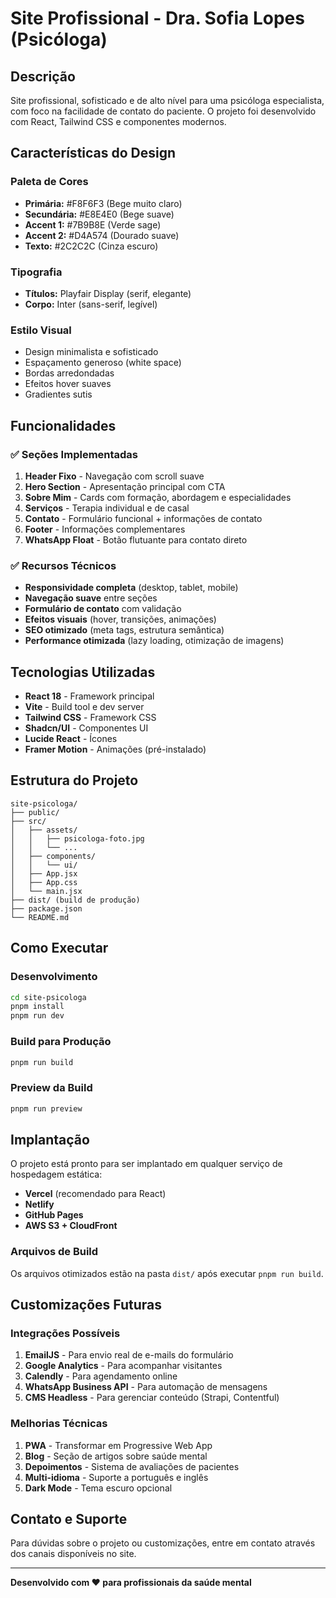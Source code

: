 # Site Profissional - Dra. Sofia Lopes (Psicóloga)

## Descrição
Site profissional, sofisticado e de alto nível para uma psicóloga especialista, com foco na facilidade de contato do paciente. O projeto foi desenvolvido com React, Tailwind CSS e componentes modernos.

## Características do Design

### Paleta de Cores
- **Primária:** #F8F6F3 (Bege muito claro)
- **Secundária:** #E8E4E0 (Bege suave)
- **Accent 1:** #7B9B8E (Verde sage)
- **Accent 2:** #D4A574 (Dourado suave)
- **Texto:** #2C2C2C (Cinza escuro)

### Tipografia
- **Títulos:** Playfair Display (serif, elegante)
- **Corpo:** Inter (sans-serif, legível)

### Estilo Visual
- Design minimalista e sofisticado
- Espaçamento generoso (white space)
- Bordas arredondadas
- Efeitos hover suaves
- Gradientes sutis

## Funcionalidades

### ✅ Seções Implementadas
1. **Header Fixo** - Navegação com scroll suave
2. **Hero Section** - Apresentação principal com CTA
3. **Sobre Mim** - Cards com formação, abordagem e especialidades
4. **Serviços** - Terapia individual e de casal
5. **Contato** - Formulário funcional + informações de contato
6. **Footer** - Informações complementares
7. **WhatsApp Float** - Botão flutuante para contato direto

### ✅ Recursos Técnicos
- **Responsividade completa** (desktop, tablet, mobile)
- **Navegação suave** entre seções
- **Formulário de contato** com validação
- **Efeitos visuais** (hover, transições, animações)
- **SEO otimizado** (meta tags, estrutura semântica)
- **Performance otimizada** (lazy loading, otimização de imagens)

## Tecnologias Utilizadas

- **React 18** - Framework principal
- **Vite** - Build tool e dev server
- **Tailwind CSS** - Framework CSS
- **Shadcn/UI** - Componentes UI
- **Lucide React** - Ícones
- **Framer Motion** - Animações (pré-instalado)

## Estrutura do Projeto

```
site-psicologa/
├── public/
├── src/
│   ├── assets/
│   │   ├── psicologa-foto.jpg
│   │   └── ...
│   ├── components/
│   │   └── ui/
│   ├── App.jsx
│   ├── App.css
│   └── main.jsx
├── dist/ (build de produção)
├── package.json
└── README.md
```

## Como Executar

### Desenvolvimento
```bash
cd site-psicologa
pnpm install
pnpm run dev
```

### Build para Produção
```bash
pnpm run build
```

### Preview da Build
```bash
pnpm run preview
```

## Implantação

O projeto está pronto para ser implantado em qualquer serviço de hospedagem estática:

- **Vercel** (recomendado para React)
- **Netlify**
- **GitHub Pages**
- **AWS S3 + CloudFront**

### Arquivos de Build
Os arquivos otimizados estão na pasta `dist/` após executar `pnpm run build`.

## Customizações Futuras

### Integrações Possíveis
1. **EmailJS** - Para envio real de e-mails do formulário
2. **Google Analytics** - Para acompanhar visitantes
3. **Calendly** - Para agendamento online
4. **WhatsApp Business API** - Para automação de mensagens
5. **CMS Headless** - Para gerenciar conteúdo (Strapi, Contentful)

### Melhorias Técnicas
1. **PWA** - Transformar em Progressive Web App
2. **Blog** - Seção de artigos sobre saúde mental
3. **Depoimentos** - Sistema de avaliações de pacientes
4. **Multi-idioma** - Suporte a português e inglês
5. **Dark Mode** - Tema escuro opcional

## Contato e Suporte

Para dúvidas sobre o projeto ou customizações, entre em contato através dos canais disponíveis no site.

---

**Desenvolvido com ❤️ para profissionais da saúde mental**

